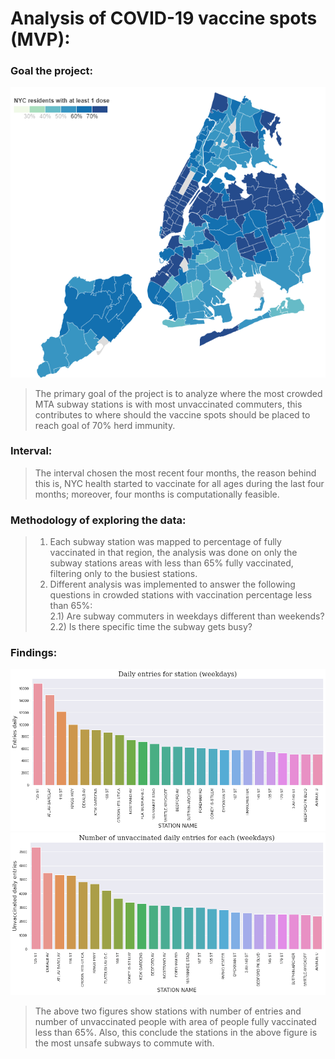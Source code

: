 # Analysis of COVID-19 vaccine spots (MVP):

### Goal the project:
![image](https://raw.githubusercontent.com/YazeedMusallam/MTA-Project/main/images/vacmap.png)

> The primary goal of the project is to analyze where the most crowded MTA subway stations is with most unvaccinated commuters, this contributes to where should the vaccine spots should be placed to reach goal of 70% herd immunity.

### Interval:
> The interval chosen the most recent four months, the reason behind this is, NYC health started to vaccinate for all ages during the last four months; moreover, four months is computationally feasible.

### Methodology of exploring the data:
> 1) Each subway station was mapped to percentage of fully vaccinated in that region, the analysis was done on only the subway stations areas with less than 65% fully vaccinated, filtering only to the busiest stations.
> 2) Different analysis was implemented to answer the following questions in crowded stations with vaccination percentage less than 65%: <br>
>2.1) Are subway commuters in weekdays different than weekends?  <br>
> 2.2) Is there specific time the subway gets busy?

### Findings:
![image](https://raw.githubusercontent.com/YazeedMusallam/MTA-Project/main/images/barplotentries.png)
![image](https://raw.githubusercontent.com/YazeedMusallam/MTA-Project/main/images/barplotvacc.png)
> The above two figures show stations with number of entries and number of unvaccinated people with area of people fully vaccinated less than 65%.
Also, this conclude the stations in the above figure is the most unsafe subways to commute with.
